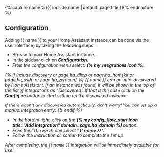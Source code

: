 {% capture name %}{{ include.name | default: page.title }}{% endcapture %}

## Configuration

Adding {{ name }} to your Home Assistant instance can be done via the user
interface, by taking the following steps:

- Browse to your Home Assistant instance.
- In the sidebar click on <i class="icon-cog"/> _**Configuration**_.
- From the configuration menu select: _**{% my integrations icon %}**_.

{% if include.discovery or page.ha_dhcp or page.ha_homekit or page.ha_ssdp or page.ha_zeroconf %}
{{ name }} can be auto-discovered by Home Assistant. If an instance was found,
it will be shown in the top of the list of integrations as _"Discovered"_.
If that is the case click on the _**Configure**_ button to start setting up
the discovered instance.

If there wasn't any discovered automatically, don't worry! You can set up a
manual integration entry:
{% endif %}

- In the bottom right, click on the
  _**{% my config_flow_start icon title="Add Integration" domain=page.ha_domain %}**_ button.
- From the list, search and select _**"{{ name }}"**_.
- Follow the instruction on screen to complete the set up.

After completing, the {{ name }} integration will be immediately available for use.
